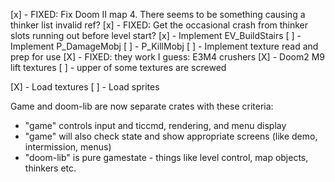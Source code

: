 [x] - FIXED: Fix Doom II map 4. There seems to be something causing a thinker list invalid ref?
[x] - FIXED: Get the occasional crash from thinker slots running out before level start?
[x] - Implement EV_BuildStairs
[ ] - Implement P_DamageMobj
[ ] - P_KillMobj
[ ] - Implement texture read and prep for use
[X] - FIXED: they work I guess: E3M4 crushers
[X] - Doom2 M9 lift textures
[ ] - upper of some textures are screwed

[X] - Load textures
[ ] - Load sprites

Game and doom-lib are now separate crates with these criteria:
- "game" controls input and ticcmd, rendering, and menu display
- "game" will also check state and show appropriate screens (like demo, intermission, menus)
- "doom-lib" is pure gamestate - things like level control, map objects, thinkers etc.
